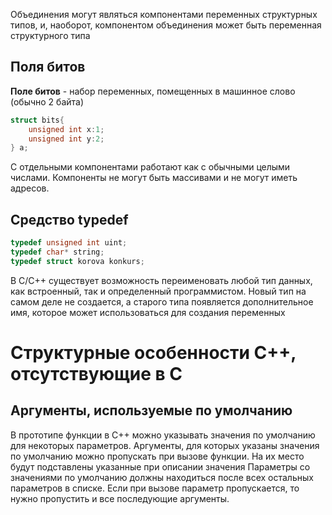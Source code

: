 Объединения могут являться компонентами переменных структурных типов, и, наоборот, компонентом объединения может быть переменная структурного типа
## Поля битов
**Поле битов** - набор переменных, помещенных в машинное слово (обычно 2 байта)
```cpp
struct bits{
	unsigned int x:1;
	unsigned int y:2;
} a;
```
С отдельными компонентами работают как с обычными целыми числами. Компоненты не могут быть массивами и не могут иметь адресов.
## Средство typedef
```cpp
typedef unsigned int uint;
typedef char* string;
typedef struct korova konkurs;
```
В C/C++ существует возможность переименовать любой тип данных, как встроенный, так и определенный программистом. Новый тип на самом деле не создается, а старого типа появляется дополнительное имя, которое может использоваться для создания переменных
# Структурные особенности C++, отсутствующие в C
## Аргументы, используемые по умолчанию
В прототипе функции в C++ можно указывать значения по умолчанию для некоторых параметров. Аргументы, для которых указаны значения по умолчанию можно пропускать при вызове функции. На их место будут подставлены указанные при описании значения
Параметры со значениями по умолчанию должны находиться после всех остальных параметров в списке. Если при вызове параметр пропускается, то нужно пропустить и все последующие аргументы.